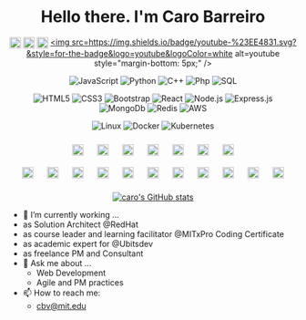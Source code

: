 <div align="center">
  
# Hello there. I'm Caro Barreiro
  
<a href="https://github.com/carobarreirov" target="_blank"><img align="center" src="https://cdn.jsdelivr.net/npm/simple-icons@3.0.1/icons/github.svg" alt="caro barreiro" height="20" width="20" /></a>
<a href="https://twitter.com/carobarreirov" target="_blank"><img align="center" src="https://cdn.jsdelivr.net/npm/simple-icons@3.0.1/icons/twitter.svg" alt="caro barreiro" height="20" width="20" /></a>
<a href="https://www.linkedin.com/in/carobarreirov/" target="_blank"><img align="center" src="https://cdn.jsdelivr.net/npm/simple-icons@3.0.1/icons/linkedin.svg" alt="caro barreiro" height="20" width="20" /></a>
<a href="https://www.youtube.com/user/carobarreirov" target="_blank">
<img src=https://img.shields.io/badge/youtube-%23EE4831.svg?&style=for-the-badge&logo=youtube&logoColor=white alt=youtube style="margin-bottom: 5px;" />
</a>
  
![JavaScript](https://img.shields.io/badge/-JavaScript-000?&logo=JavaScript&logoColor=FAF4F8&color=BF656A)
![Python](https://img.shields.io/badge/-Python-000?&logo=Python&logoColor=FAF4F8&color=BF656A)
![C++](https://img.shields.io/badge/-C++-000?&logo=c%2b%2b&logoColor=FAF4F8&color=BF656A)
![Php](https://img.shields.io/badge/-php-000?&logo=php&logoColor=FAF4F8&color=BF656A)
![SQL](https://img.shields.io/badge/-SQL-000?&logo=MySQL&logoColor=FAF4F8&color=BF656A)

![HTML5](https://img.shields.io/badge/-html5-000?&logo=html5&logoColor=DB979F)
![CSS3](https://img.shields.io/badge/-css3-000?&logo=css3&logoColor=DB979F) 
![Bootstrap](https://img.shields.io/badge/-Bootstrap-000?&logo=Bootstrap&logoColor=DB979F)
![React](https://img.shields.io/badge/-React-000?&logo=React&logoColor=DB979F)
![Node.js](https://img.shields.io/badge/-Node.js-000?&logo=node.js&logoColor=DB979F)
![Express.js](https://img.shields.io/badge/-Express.js-000?&logo=Express&logoColor=DB979F)
![MongoDb](https://img.shields.io/badge/-Mongodb-000?&logo=Mongodb&logoColor=DB979F)
![Redis](https://img.shields.io/badge/-Redis-000?&logo=Redis&logoColor=DB979F)
![AWS](https://img.shields.io/badge/-AWS-000?&logo=Amazon-AWS&logoColor=DB979F)
  
![Linux](https://img.shields.io/badge/-Linux-000?&logo=Linux&logoColor=DB979F)
![Docker](https://img.shields.io/badge/-Docker-000?&logo=Docker&logoColor=DB979F)
![Kubernetes](https://img.shields.io/badge/-Kubernetes-000?&logo=Kubernetes&logoColor=DB979F)
  
<div align="center">
<img style="margin: 10px" src="https://profilinator.rishav.dev/skills-assets/photoshop-plain.svg" alt="Photoshop" height="20" />  
<img style="margin: 10px" src="https://profilinator.rishav.dev/skills-assets/adobe_illustrator-icon.svg" alt="Illustrator" height="20" />  
<img style="margin: 10px" src="https://profilinator.rishav.dev/skills-assets/adobeindesign.svg" alt="Adobe InDesign" height="20" />  
<img style="margin: 10px" src="https://profilinator.rishav.dev/skills-assets/adobepremierepro.png" alt="Premiere Pro" height="20" />
<img style="margin: 10px" src="https://profilinator.rishav.dev/skills-assets/adobexd.png" alt="Adobe XD" height="20" />
<img style="margin: 10px" src="https://profilinator.rishav.dev/skills-assets/aftereffects.png" alt="After Effects" height="20" />  
<img style="margin: 10px" src="https://profilinator.rishav.dev/skills-assets/lightroom.png" alt="Lightroom" height="20" />  
  </br>
<img style="margin: 10px" src="https://profilinator.rishav.dev/skills-assets/graphql.png" alt="GraphQL" height="20" />  
<img style="margin: 10px" src="https://profilinator.rishav.dev/skills-assets/ansible.png" alt="Ansible" height="20" />  
<img style="margin: 10px" src="https://profilinator.rishav.dev/skills-assets/powerbi.png" alt="Power Bi" height="20" />  
<img style="margin: 10px" src="https://profilinator.rishav.dev/skills-assets/unity.png" alt="Unity" height="20" />  
<img style="margin: 10px" src="https://profilinator.rishav.dev/skills-assets/linux-original.svg" alt="Linux" height="20" />  
<img style="margin: 10px" src="https://profilinator.rishav.dev/skills-assets/microsoft_azure-icon.svg" alt="Azure" height="20" />  
<img style="margin: 10px" src="https://profilinator.rishav.dev/skills-assets/laravel-plain-wordmark.svg" alt="Laravel" height="20" />  
<img style="margin: 10px" src="https://profilinator.rishav.dev/skills-assets/mysql-original-wordmark.svg" alt="MySQL" height="20" />  
<img style="margin: 10px" src="https://profilinator.rishav.dev/skills-assets/git-scm-icon.svg" alt="Git" height="20" />  
<img style="margin: 10px" src="https://profilinator.rishav.dev/skills-assets/firebase.png" alt="Firebase" height="20" />  
<img style="margin: 10px" src="https://profilinator.rishav.dev/skills-assets/latex.png" alt="Latex" height="20" />  
</div>
  
[![caro's GitHub stats](https://github-readme-stats.vercel.app/api?username=carobarreirov&hide=stars&count_private=true&show_icons=true&include_all_commits=true&theme=graywhite&title_color=DB979F&icon_color=CF6168)](https://github.com/carobarreirov/github-readme-stats)
  
 </div>
 
 - 🔭 I’m currently working ...
  - as Solution Architect @RedHat
  - as course leader and learning facilitator @MITxPro Coding Certificate
  - as academic expert for @Ubitsdev
  - as freelance PM and Consultant
- 💬 Ask me about ...
  - Web Development
  - Agile and PM practices
- 📫 How to reach me: 
  - cbv@mit.edu
